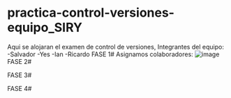# practica-control-versiones-equipo_SIRY
Aqui se alojaran el examen de control de versiones,
Integrantes del equipo:
-Salvador
-Yes
-Ian
-Ricardo
FASE 1#
Asignamos colaboradores:
![image](https://github.com/user-attachments/assets/324542e3-d25f-4b11-8216-afb5c03dba08)
FASE 2#

FASE 3#

FASE 4#
